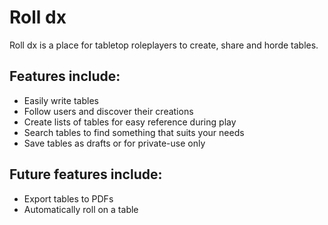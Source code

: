 # Roll dx

Roll dx is a place for tabletop roleplayers to create, share and horde
tables.

## Features include:

* Easily write tables
* Follow users and discover their creations
* Create lists of tables for easy reference during play
* Search tables to find something that suits your needs
* Save tables as drafts or for private-use only

## Future features include:

* Export tables to PDFs
* Automatically roll on a table